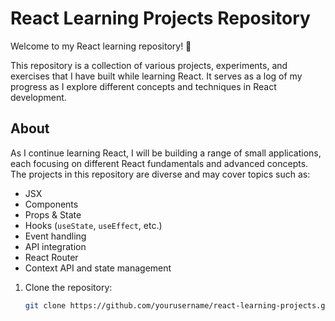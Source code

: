 # React Learning Projects Repository

Welcome to my React learning repository! 🌱

This repository is a collection of various projects, experiments, and exercises that I have built while learning React. It serves as a log of my progress as I explore different concepts and techniques in React development.

## About

As I continue learning React, I will be building a range of small applications, each focusing on different React fundamentals and advanced concepts. The projects in this repository are diverse and may cover topics such as:

- JSX
- Components
- Props & State
- Hooks (`useState`, `useEffect`, etc.)
- Event handling
- API integration
- React Router
- Context API and state management


1. Clone the repository:

   ```bash
   git clone https://github.com/yourusername/react-learning-projects.git
